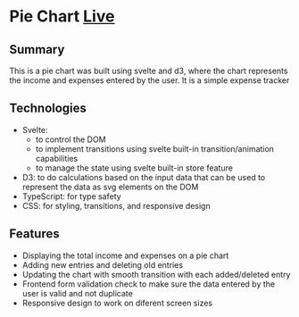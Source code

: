 # Pie Chart [Live](https://my-d3svelte-pie-chart.herokuapp.com/)

## Summary
This is a pie chart was built using svelte and d3, where the chart represents the income and expenses entered by the user. It is a simple expense tracker

## Technologies
 - Svelte: 
   - to control the DOM 
   - to implement transitions using svelte built-in transition/animation capabilities
   - to manage the state using svelte built-in store feature
 - D3: to do calculations based on the input data that can be used to represent the data as svg elements on the DOM 
 - TypeScript: for type safety 
 - CSS: for styling, transitions, and responsive design

## Features
 - Displaying the total income and expenses on a pie chart
 - Adding new entries and deleting old entries
 - Updating the chart with smooth transition with each added/deleted entry
 - Frontend form validation check to make sure the data entered by the user is valid and not duplicate
 - Responsive design to work on diferent screen sizes
